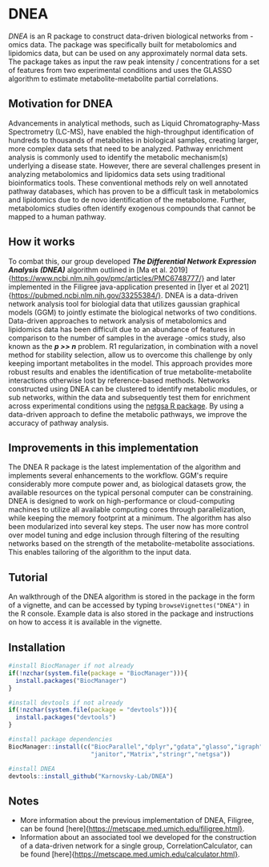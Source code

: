 # DNEA

*DNEA* is an R package to construct data-driven biological networks from -omics data. The package was specifically built for metabolomics and lipidomics data, but can be used on any approximately normal data sets. The package takes as input the raw peak intensity / concentrations for a set of features from two experimental conditions and uses the GLASSO algorithm to estimate metabolite-metabolite partial correlations.

## Motivation for DNEA

 Advancements in analytical methods, such as Liquid Chromatography-Mass Spectrometry (LC-MS), have enabled the high-throughput identification of hundreds to thousands of metabolites in biological samples, creating larger, more complex data sets that need to be analyzed. Pathway enrichment analysis is commonly used to identify the metabolic mechanism(s) underlying a disease state. However, there are several challenges present in analyzing metabolomics and lipidomics data sets using traditional bioinformatics tools. These conventional methods rely on well annotated pathway databases, which has proven to be a difficult task in metabolomics and lipidomics due to de novo identification of the metabolome. Further, metabolomics studies often identify exogenous compounds that cannot be mapped to a human pathway. 
  
  
## How it works

  To combat this, our group developed ***The Differential Network Expression Analysis (DNEA)*** algorithm outlined in [Ma et al. 2019]{https://www.ncbi.nlm.nih.gov/pmc/articles/PMC6748777/} and later implemented in the Filigree java-application presented in [Iyer et al 2021]{https://pubmed.ncbi.nlm.nih.gov/33255384/}. DNEA is a data-driven network analysis tool for biologial data that utilizes gaussian graphical models (GGM) to jointly estimate the biological networks of two conditions. Data-driven approaches to network analysis of metabolomics and lipidomics data has been difficult due to an abundance of features in comparison to the number of samples in the average -omics study, also known as the ***p >> n*** problem. R1 regularization, in combination with a novel method for stability selection, allow us to overcome this challenge by only keeping important metabolites in the model. This approach provides more robust results and enables the identification of true metabolite-metabolite interactions otherwise lost by reference-based methods. Networks constructed using DNEA can be clustered to identify metabolic modules, or sub networks, within the data and subsequently test them for enrichment across experimental conditions using the [netgsa R package](https://cran.rstudio.com/web/packages/netgsa/index.html). By using a data-driven approach to define the metabolic pathways, we improve the accuracy of pathway analysis.
  

## Improvements in this implementation

  The DNEA R package is the latest implementation of the algorithm and implements several enhancements to the workflow. GGM's require considerably more compute power and, as biological datasets grow, the available resources on the typical personal computer can be constraining. DNEA is designed to work on high-performance or cloud-computing machines to utilize all available computing cores through parallelization, while keeping the memory footprint at a minimum. The algorithm has also been modularized into several key steps. The user now has more control over model tuning and edge inclusion through filtering of the resulting networks based on the strength of the metabolite-metabolite associations. This enables tailoring of the algorithm to the input data.

## Tutorial

An walkthrough of the DNEA algorithm is stored in the package in the form of a vignette, and can be accessed by typing `browseVignettes("DNEA")` in the R console. Example data is also stored in the package and instructions on how to access it is available in the vignette.

## Installation

```r
#install BiocManager if not already
if(!nzchar(system.file(package = "BiocManager"))){
  install.packages("BiocManager")
}

#install devtools if not already
if(!nzchar(system.file(package = "devtools"))){
  install.packages("devtools")
}

#install package dependencies
BiocManager::install(c("BiocParallel","dplyr","gdata","glasso","igraph",
                       "janitor","Matrix","stringr","netgsa"))

#install DNEA
devtools::install_github("Karnovsky-Lab/DNEA")
```

## Notes

- More information about the previous implementation of DNEA, Filigree, can be found [here]{https://metscape.med.umich.edu/filigree.html}. 
- Information about an associated tool we developed for the construction of a data-driven network for a single group, CorrelationCalculator, can be found [here]{https://metscape.med.umich.edu/calculator.html}.
